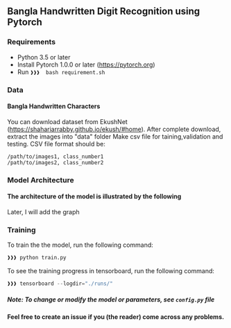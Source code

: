 ## Bangla Handwritten Digit Recognition using Pytorch




### Requirements
- Python 3.5 or later
- Install Pytorch 1.0.0 or later (https://pytorch.org)
- Run ``❱❱❱  bash requirement.sh``

### Data
#### Bangla Handwritten Characters
You can download dataset from EkushNet (https://shahariarrabby.github.io/ekush/#home).
After complete download, extract the images into "data" folder
Make csv file for taining,validation and testing.
CSV file format should be:
```
/path/to/images1, class_number1
/path/to/images2, class_number2
```

### Model Architecture
#### The architecture of the model is illustrated by the following
Later, I will add the graph


### Training 
To train the the model, run the following command:

```python
❱❱❱ python train.py
```
To see the training progress in tensorboard, run the following command:
```python
❱❱❱ tensorboard --logdir="./runs/"
```
##### Note: To change or modify the model or parameters, see ``` config.py ``` file



#### Feel free to create an issue if you (the reader) come across any problems.
